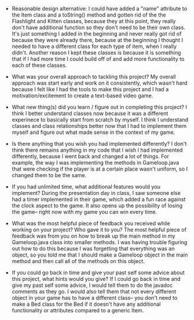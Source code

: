 - Reasonable design alternative:
I could have added a "name" attribute to the Item class and a toString() method and gotten rid of the the Flashlight and Kitten classes, because they at this point, they really don't have additional function so they don't need to be their own class. It's just something I added in the beginning and never really got rid of because they were already there, because at the beginning I thought I needed to have a different class for each type of item, when I really didn't. Another reason I kept these classes is because it is something that if I had more time I could build off of and add more functionality to each of these classes.

- What was your overall approach to tackling this project?
My overall approach was start early and work on it consistently, which wasn't hard because I felt like I had the tools to make this project and I had a motivation/excitement to create a text-based video game.

- What new thing(s) did you learn / figure out in completing this project?
I think I better understand classes now because it was a different experinece to basically start from scratch by myself. I think I understand classes and class relationships better now that I had to implement them myself and figure out what made sense in the context of my game.

- Is there anything that you wish you had implemented differently?
I don't think there remains anything in my code that I wish I had implemented differently, because I went back and changed a lot of things. For example, the way I was implementing the methods in Gameloop.java that were checking if the player is at a certain place wasn't uniform, so I changed them to be the same.

- If you had unlimited time, what additional features would you implement?
During the presentation day in class, I saw someone else had a timer implemented in their game, which added a fun race against the clock aspect to the game. It also opens up the possibility of losing the game– right now with my game you can win every time.

- What was the most helpful piece of feedback you received while working on your project? Who gave it to you?
The most helpful piece of feedback was from you on how to break up the main method in my Gameloop.java class into smaller methods. I was having trouble figuring out how to do this because I was forgetting that everything was an object, so you told me that I should make a Gameloop object in the main method and then call all of the methods on this object.

- If you could go back in time and give your past self some advice about this project, what hints would you give?
If I could go back in time and give my past self some advice, I would tell them to do the javadoc comments as they go. I would also tell them that not every different object in your game has to have a different class– you don't need to make a Bed class for the Bed if it doesn't have any additional functionality or attributes compared to a generic Item.